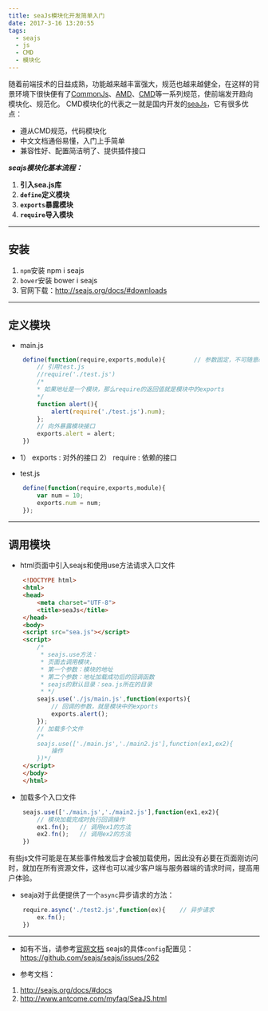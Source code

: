 ```yaml
---
title: seaJs模块化开发简单入门
date: 2017-3-16 13:20:55
tags:
  - seajs
  - js
  - CMD
  - 模块化
---
```

随着前端技术的日益成熟，功能越来越丰富强大，规范也越来越健全，在这样的背景环境下很快便有了[CommonJs](http://javascript.ruanyifeng.com/nodejs/module.html)、[AMD](http://javascript.ruanyifeng.com/nodejs/module.html#toc4)、[CMD](https://github.com/cmdjs/specification/blob/master/draft/module.md)等一系列规范，使前端发开趋向模块化、规范化。
CMD模块化的代表之一就是国内开发的[seaJs](http://seajs.org)，它有很多优点：
<!-- more -->
* 遵从CMD规范，代码模块化
* 中文文档通俗易懂，入门上手简单
* 兼容性好、配置简洁明了、提供插件接口

***seajs模块化基本流程：***
1. **引入sea.js库**
2. **`define`定义模块**
3. **`exports`暴露模块**
4. **`require`导入模块**

---
## 安装

1. `npm`安装
        npm i seajs
2. `bower`安装
        bower i seajs
3. 官网下载：http://seajs.org/docs/#downloads
---
## 定义模块
* main.js
```javascript
    define(function(require,exports,module){        // 参数固定，不可随意改变
        // 引用test.js
        //require('./test.js')
        /*
        * 如果地址是一个模块，那么require的返回值就是模块中的exports
        */
        function alert(){
            alert(require('./test.js').num);
        };
        // 向外暴露模块接口
        exports.alert = alert;
    })
```
* 1） exports : 对外的接口
2） require : 依赖的接口

* test.js
```javascript
    define(function(require,exports,module){
        var num = 10;
        exports.num = num;
    });
```
---
## 调用模块
* html页面中引入seajs和使用use方法请求入口文件
```html
    <!DOCTYPE html>
    <html>
    <head>
        <meta charset="UTF-8">
        <title>seaJs</title>
    </head>
    <body>
    <script src="sea.js"></script>
    <script>
        /*
         * seajs.use方法：
         * 页面去调用模块，
         * 第一个参数：模块的地址
         * 第二个参数：地址加载成功后的回调函数
         * seajs的默认目录：sea.js所在的目录
         * */
        seajs.use('./js/main.js',function(exports){
            // 回调的参数，就是模块中的exports
            exports.alert();
        });
        // 加载多个文件
        /*
        seajs.use(['./main.js','./main2.js'],function(ex1,ex2){
            操作
        })*/
    </script>
    </body>
    </html>
```
* 加载多个入口文件
```javascript
    seajs.use(['./main.js','./main2.js'],function(ex1,ex2){
        // 模块加载完成时执行回调操作
        ex1.fn();   // 调用ex1的方法
        ex2.fn();   // 调用ex2的方法
    })
```
有些js文件可能是在某些事件触发后才会被加载使用，因此没有必要在页面刚访问时，就加在所有资源文件，这样也可以减少客户端与服务器端的请求时间，提高用户体验。
* seaja对于此便提供了一个`async`异步请求的方法：
```javascript
    require.async('./test2.js',function(ex){    // 异步请求
        ex.fn();
    })
```
---
* 如有不当，请参考[官网文档](http://seajs.org/docs/#docs)
seajs的具体`config`配置见：https://github.com/seajs/seajs/issues/262

* 参考文档：
1. http://seajs.org/docs/#docs
2. http://www.antcome.com/myfaq/SeaJS.html
